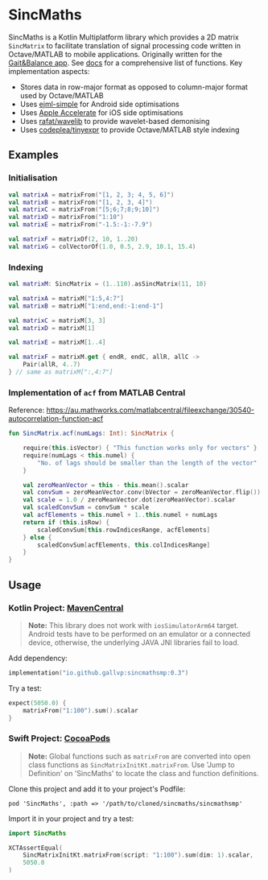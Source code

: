 # SincMaths

SincMaths is a Kotlin Multiplatform library which provides a 2D matrix `SincMatrix` to
facilitate translation of signal processing code written in Octave/MATLAB to mobile applications.
Originally written for the [Gait&Balance app](https://doi.org/10.3390/s22010124).
See [docs](https://gallvp.github.io/sincmaths/index.html) for a comprehensive list of functions.
Key implementation aspects:

+ Stores data in row-major format as opposed to column-major format used by Octave/MATLAB
+ Uses [ejml-simple](https://github.com/lessthanoptimal/ejml) for Android side optimisations
+ Uses [Apple Accelerate](https://developer.apple.com/accelerate/) for iOS side optimisations
+ Uses [rafat/wavelib](https://github.com/rafat/wavelib) to provide wavelet-based demonising
+ Uses [codeplea/tinyexpr](https://github.com/codeplea/tinyexpr) to provide Octave/MATLAB style
  indexing

## Examples

### Initialisation

```kotlin
val matrixA = matrixFrom("[1, 2, 3; 4, 5, 6]")
val matrixB = matrixFrom("[1, 2, 3, 4]")
val matrixC = matrixFrom("[5;6;7;8;9;10]")
val matrixD = matrixFrom("1:10")
val matrixE = matrixFrom("-1.5:-1:-7.9")

val matrixF = matrixOf(2, 10, 1..20)
val matrixG = colVectorOf(1.0, 0.5, 2.9, 10.1, 15.4)
```

### Indexing

```kotlin
val matrixM: SincMatrix = (1..110).asSincMatrix(11, 10)

val matrixA = matrixM["1:5,4:7"]
val matrixB = matrixM["1:end,end:-1:end-1"]

val matrixC = matrixM[3, 3]
val matrixD = matrixM[1]

val matrixE = matrixM[1..4]

val matrixF = matrixM.get { endR, endC, allR, allC ->
    Pair(allR, 4..7)
} // same as matrixM[":,4:7"]
```

### Implementation of `acf` from MATLAB Central

Reference: <https://au.mathworks.com/matlabcentral/fileexchange/30540-autocorrelation-function-acf>

```kotlin
fun SincMatrix.acf(numLags: Int): SincMatrix {

    require(this.isVector) { "This function works only for vectors" }
    require(numLags < this.numel) {
        "No. of lags should be smaller than the length of the vector"
    }

    val zeroMeanVector = this - this.mean().scalar
    val convSum = zeroMeanVector.conv(bVector = zeroMeanVector.flip())
    val scale = 1.0 / zeroMeanVector.dot(zeroMeanVector).scalar
    val scaledConvSum = convSum * scale
    val acfElements = this.numel + 1..this.numel + numLags
    return if (this.isRow) {
        scaledConvSum[this.rowIndicesRange, acfElements]
    } else {
        scaledConvSum[acfElements, this.colIndicesRange]
    }
}
```

## Usage

### Kotlin Project: [MavenCentral]()

> **Note:** This library does not work with `iosSimulatorArm64` target. Android tests have to be
> performed on an emulator or a connected device, otherwise, the underlying JAVA JNI libraries
> fail to load.

Add dependency:

```kotlin
implementation("io.github.gallvp:sincmathsmp:0.3")
```

Try a test:

```kotlin
expect(5050.0) {
    matrixFrom("1:100").sum().scalar
}
```

### Swift Project: [CocoaPods](https://kotlinlang.org/docs/native-cocoapods.html#update-podfile-for-xcode)

> **Note:** Global functions such as `matrixFrom` are converted into open class functions as
> `SincMatrixInitKt.matrixFrom`. Use 'Jump to Definition' on 'SincMaths' to locate the class and
> function definitions.

Clone this project and add it to your project's Podfile:

```pod
pod 'SincMaths', :path => '/path/to/cloned/sincmaths/sincmathsmp'
```

Import it in your project and try a test:

```swift
import SincMaths

XCTAssertEqual(
    SincMatrixInitKt.matrixFrom(script: "1:100").sum(dim: 1).scalar,
    5050.0
)
```
